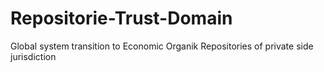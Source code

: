 # Repositorie-Trust-Domain
Global system transition to Economic Organik Repositories of private side jurisdiction 
